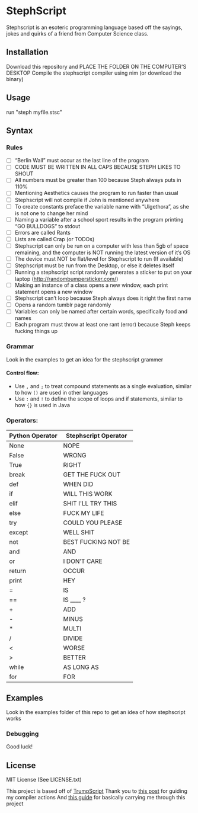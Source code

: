 # StephScript
Stephscript is an esoteric programming language based off the sayings, jokes and quirks of a friend from Computer Science class.

## Installation
Download this repository and PLACE THE FOLDER ON THE COMPUTER'S DESKTOP
Compile the stephscript compiler using nim (or download the binary)

## Usage
run "steph myfile.stsc"

## Syntax
### Rules
- [ ] “Berlin Wall” must occur as the last line of the program
- [ ] CODE MUST BE WRITTEN IN ALL CAPS BECAUSE STEPH LIKES TO SHOUT
- [ ] All numbers must be greater than 100 because Steph always puts in 110%
- [ ] Mentioning Aesthetics causes the program to run faster than usual
- [ ] Stephscript will not compile if John is mentioned anywhere
- [ ] To create constants preface the variable name with “Ulgethora”, as she is not one to change her mind
- [ ] Naming a variable after a school sport results in the program printing “GO BULLDOGS” to stdout
- [ ] Errors are called Rants
- [ ] Lists are called Crap (or TODOs)
- [ ] Stephscript can only be run on a computer with less than 5gb of space remaining, and the computer is NOT running the latest version of it’s OS
- [ ] The device must NOT be flat/level for Stephscript to run (If available)
- [ ] Stephscript must be run from the Desktop, or else it deletes itself
- [ ] Running a stephscript script randomly generates a sticker to put on your laptop (http://randombumpersticker.com/)
- [ ] Making an instance of a class opens a new window, each print statement opens a new window
- [ ] Stephscript can’t loop because Steph always does it right the first name
- [ ] Opens a random tumblr page randomly
- [ ] Variables can only be named after certain words, specifically food and names
- [ ] Each program must throw at least one rant (error) because Steph keeps fucking things up

### Grammar
Look in the examples to get an idea for the stephscript grammer

#### Control flow:
- Use `,` and `;` to treat compound statements as a single evaluation, similar to how `()` are used in other languages
- Use `:` and `!` to define the scope of loops and if statements, similar to how `{}` is used in Java

### Operators:
| Python Operator  | Stephscript Operator |
| ---------------- | -------------------- |
|   None           |   NOPE               |
| False            | WRONG                |
| True             | RIGHT                |
|   break          |   GET THE FUCK OUT   |
|   def            |   WHEN DID           |
| if               | WILL THIS WORK       |
|   elif           |   SHIT I'LL TRY THIS   |
| else             | FUCK MY LIFE         |
|   try            |   COULD YOU PLEASE   |
|   except         |   WELL SHIT          |
| not              | BEST FUCKING NOT BE  |
| and              | AND                  |
| or               | I DON’T CARE         |
| return           |   OCCUR              |
| print            | HEY                  |
| =                | IS                   |
| ==               | IS ____ ?            |
| +                | ADD                  |
| -                | MINUS                |
| *                | MULTI                |
| /                | DIVIDE               |
| <                | WORSE                |
| >                | BETTER               |
| while            | AS LONG AS           |
|   for            |   FOR                |

## Examples
Look in the examples folder of this repo to get an idea of how stephscript works

### Debugging
Good luck!

## License
MIT License (See LICENSE.txt)

This project is based off of [TrumpScript](https://github.com/samshadwell/TrumpScript)
Thank you to [this post](https://softwareengineering.stackexchange.com/questions/165543/how-to-write-a-very-basic-compiler) for guiding my compiler actions
And [this guide](http://lisperator.net/pltut/) for basically carrying me through this project
